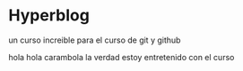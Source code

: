 # Hyperblog
un curso increible para el curso de git y github

hola hola carambola
la verdad estoy entretenido con el curso